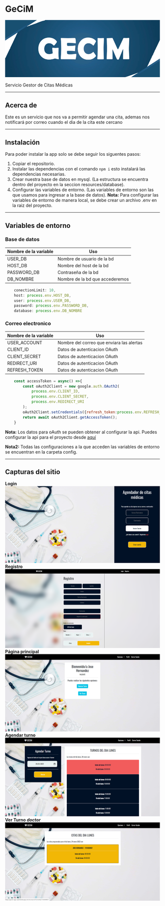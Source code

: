 # **GeCiM**
![logo](src/public/img/Logo.jpg)

Servicio Gestor de Citas Médicas

---
## **Acerca de**
Este es un servicio que nos va a permitir agendar una cita, ademas nos notificará por correo cuando el dia de la cita este cercano

---
## **Instalación**
Para poder instalar la app solo se debe seguir los siguentes pasos:
1. Copiar el repositorio.
2. Instalar las dependencias con el comando ```npm i``` esto instalará las dependencias necesarias.
3. Crear nuestra base de datos en mysql. (La estructura se encuentra dentro del proyecto en la seccion resources/database).
4. Configurar las variables de entorno. (Las variables de entorno son las que usamos para ingresar a la base de datos).
**Nota:** Para configurar las variables de entorno de manera local, se debe crear un archivo .env en la raiz del proyecto.
---
## **Variables de entorno**
### **Base de datos**
|Nombre de la variable|           Uso                 |
|---------------------|-------------------------------|
|USER_DB              |Nombre de usuario de la bd     |
|HOST_DB              |Nombre del host de la bd       |
|PASSWORD_DB          |Contraseña de la bd            |
|DB_NOMBRE            |Nombre de la bd que accederemos|

``` javascript
    conectionLimit: 10,
    host: process.env.HOST_DB,
    user: process.env.USER_DB,
    password: process.env.PASSWORD_DB,
    database: process.env.DB_NOMBRE
```
### **Correo electronico**
|Nombre de la variable|           Uso                           |
|---------------------|-----------------------------------------|
|USER_ACCOUNT         |Nombre del correo que enviara las alertas|
|CLIENT_ID            |Datos de autenticacion OAuth             |
|CLIENT_SECRET        |Datos de autenticacion OAuth             |
|REDIRECT_URI         |Datos de autenticacion OAuth             |
|REFRESH_TOKEN        |Datos de autenticacion OAuth             |

``` javascript
    const accessToken = async() =>{
        const oAuth2Client = new google.auth.OAuth2(
            process.env.CLIENT_ID,
            process.env.CLIENT_SECRET,
            process.env.REDIRECT_URI
        );
        oAuth2Client.setCredentials({refresh_token:process.env.REFRESH_TOKEN});
        return await oAuth2Client.getAccessToken();
    }
```

**Nota:**  Los datos para oAuth se pueden obtener al configurar la api. Puedes configurar la api para el proyecto desde [aquí](https://console.cloud.google.com/apis "Configurar api para correo electronico")

**Nota2:** Todas las configuraciones a la que acceden las variables de entorno se encuentran en la carpeta config.

---
## **Capturas del sitio**
**Login**
![Captura No1](resources/otros/imgSitio/login.png)
**Registro**
![Captura No2](resources/otros/imgSitio/registro.png)
**Página principal**
![Captura No3](resources/otros/imgSitio/PagPrinc.png)
**Agendar turno**
![Captura No4](resources/otros/imgSitio/ATurno.png)
**Ver Turno ***doctor*****
![Captura No5](resources/otros/imgSitio/VTurno.png)



